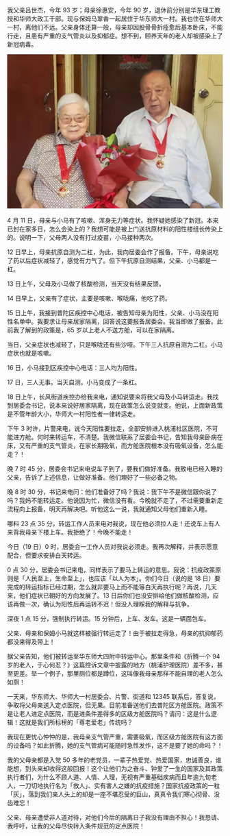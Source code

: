 我父亲吕世杰，今年 93 岁；母亲徐惠安，今年 90 岁，退休前分别是华东理工教授和华师大政工干部。现与保姆马翠香一起居住于华东师大一村。我也住在华师大一村，离他们不远。父亲身体还算一般，母亲却因股骨骨折痊愈后基本卧床，不能行走，且患有严重的支气管炎以及抑郁症。想不到，颐养天年的老人却被感染上了新冠病毒。

![华东理工93岁教授夫妇](华东理工93岁教授夫妇.JPG)

4 月 11 日，母亲与小马有了咳嗽、浑身无力等症状。我怀疑她感染了新冠。本来已封在家多日，怎么会染上的？我想可能是被上门送抗原材料的阳性楼组长传染上的。说明一下，父母两人没有打过疫苗，小马接种两次。

12 日早上，母亲抗原自测为二杠，为此，我向居委会作了报备。下午，母亲说吃了药以后症状减轻了，感觉有力气了。但下午抗原自测结果，父亲、小马都是一杠。

13 日上午，父母及小马做了核酸检测，当天没有结果反馈。

14 日早上，父亲有了症状，主要是咳嗽、喉咙痛，他吃了药。

15 日上午，我接到普陀区疾控中心电话，被告知母亲为阳性，父亲、小马没在阳性名单中。我要求让母亲居家隔离，回答说这要报备居委会。我当即做了报备。此前我了解到的政策是，65 岁以上老人不送方舱，可以在家隔离。

当日，父亲症状也减轻了，只是喉咙还有些沙哑。下午三人抗原自测为二杠。小马症状也就是咳嗽。

16 日，小马接到区疾控中心电话：三人均为阳性。

17 日，三人无事。当天自测，小马变成了一条杠。

18 日上午，长风街道疾控办给我来电，通知说要来将我父母及小马转运走。我找到居委会书记，说本来说好居家隔离，现在政策怎么说变就变。他说，上面新政策是不管年龄大小，华师大一村阳性者一律转运走。

下午 3 时许，片警来电，说今天阳性要拉走，全部安排进入桃浦社区医院，不可能进方舱。何时来转运车，不清楚。我微信联系了居委会书记，告知我母亲卧病在床，又有严重的支气管炎，在家长期吸氧，而方舱医院根本没有吸氧设备，怎么能走？！

晚 7 时 45 分，居委会书记来电说车子到了，要我们做好准备。我致电已经入睡的父亲，告诉了上述信息，让做好准备。他们理好了一些必备之物。

晚 8 时 30 分，书记来电问：他们准备好了吗？我说：我下午不是微信跟你说了吗？我妈不能转运走。他说因为忙，微信没有看。今晚就不走了，不过需要重新走流程向上报备，明天再解决吧。听他这么一说，我就通知父母他们重新入睡。

哪料 23 点 35 分，转运工作人员来电对我说，现在他必须拉人走！还说车上有人来背我母亲下楼上车。我拒绝了！今晚不能走！

今日（19 日）0 时，居委会一工作人员对我说必须走。我再次解释，并表示愿意配合，但要求安排白天转运。

0 点 30 分，居委会书记来电，同样表示了要马上转运的意思。我说：抗疫政策原则是「人民至上，生命至上」，也应该「以人为本」。你们今日（说的是 18 日）要完成的转运指标已经过期，怎么就非要马上而不能等白天再执行呢？再说，几天来，他们症状已朝好的方向发展了。13 日后你们也没安排给他们做核酸检测，应该再做一次，确认为阳性后再运转不迟！但没人理睬我的解释与抗争。

深夜 1 点 15 分，强制执行转运。15 分钟后，上车、发车。这是一辆面包车。

父亲、母亲和保姆小马就这样被强行转运走了！由于被拉走得急，母亲的抗抑郁药都没来得及带上！

据父亲告知，他们被转运至华东师大四附中转运中心。那里条件和《折腾一个 94 岁的老人，于心何忍？》这篇控诉文章中披露的地方（桃浦护理医院）差不多，甚至更差。举一个例子，那里厕位都是蹲位，这叫像我母亲那样不能自理的老人怎么如厕！

一天来，华东师大、华师大一村居委会、片警、街道和 12345 联系后，答复说，争取将父母亲送入定点医院，但无果。目前准备送他们去普陀区方舱医院。政策不是让老人进定点医院，而是进条件差得多的区级方舱医院吗？请问：这是什么逻辑！这就是我们所标榜的「尊老爱老」传统吗？

我现在更忧心忡忡的是，我母亲支气管严重，需要吸氧，而区级方舱医院有这方面的设备吗？如此折腾，她的支气管病可能随时急性发作，这不是要了她的命吗？！

我的父母亲都是入党 50 多年的老党员，一辈子热爱党、热爱国家，忠诚善良，谁能想，到头来却收得这般回报！这个让他们为之奋斗、钟爱了一生的国家及其政策执行者们，为什么不顾人道、人情、人理，无视有严重基础疾病而且年逾九旬老人，一刀切地执行名为「救人」、实有害人之嫌的抗疫措施？国家抗疫政策的一粒「灰」，落到我们亲人头上的却是一座不堪忍受的巨山，真真令我们寒心彻骨、没齿难忘！

父亲、母亲遭受非人道对待，对他们今后的隔离日子我没有理由不担心！我恳请、我呼吁，让我的父母尽快转入条件规范的定点医院！
